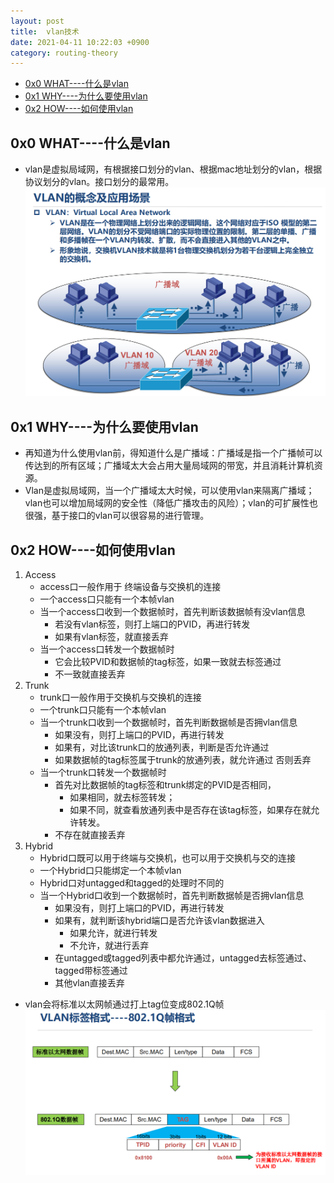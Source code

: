 ```yaml
---
layout: post
title:  vlan技术
date: 2021-04-11 10:22:03 +0900
category: routing-theory
---
```

<!-- TOC -->

- [0x0 WHAT----什么是vlan](#0x0-what----什么是vlan)
- [0x1 WHY----为什么要使用vlan](#0x1-why----为什么要使用vlan)
- [0x2 HOW----如何使用vlan](#0x2-how----如何使用vlan)

<!-- /TOC -->
## 0x0 WHAT----什么是vlan
- vlan是虚拟局域网，有根据接口划分的vlan、根据mac地址划分的vlan，根据协议划分的vlan。接口划分的最常用。
![](/images/20210411-1.png)

## 0x1 WHY----为什么要使用vlan
- 再知道为什么使用vlan前，得知道什么是广播域：广播域是指一个广播帧可以传达到的所有区域；广播域太大会占用大量局域网的带宽，并且消耗计算机资源。
- Vlan是虚拟局域网，当一个广播域太大时候，可以使用vlan来隔离广播域；vlan也可以增加局域网的安全性（降低广播攻击的风险）；vlan的可扩展性也很强，基于接口的vlan可以很容易的进行管理。

## 0x2 HOW----如何使用vlan
1. Access
    - access口一般作用于 终端设备与交换机的连接
    - 一个access口只能有一个本帧vlan
    - 当一个access口收到一个数据帧时，首先判断该数据帧有没vlan信息
        - 若没有vlan标签，则打上端口的PVID，再进行转发
        - 如果有vlan标签，就直接丢弃
    - 当一个access口转发一个数据帧时
        - 它会比较PVID和数据帧的tag标签，如果一致就去标签通过
        - 不一致就直接丢弃
2. Trunk
    - trunk口一般作用于交换机与交换机的连接
    - 一个trunk口只能有一个本帧vlan
    - 当一个trunk口收到一个数据帧时，首先判断数据帧是否拥vlan信息
        - 如果没有，则打上端口的PVID，再进行转发
        - 如果有，对比该trunk口的放通列表，判断是否允许通过
        - 如果数据帧的tag标签属于trunk的放通列表，就允许通过
        否则丢弃
    - 当一个trunk口转发一个数据帧时
        - 首先对比数据帧的tag标签和trunk绑定的PVID是否相同，
          - 如果相同，就去标签转发；
          - 如果不同，就查看放通列表中是否存在该tag标签，如果存在就允许转发。
        - 不存在就直接丢弃
3.  Hybrid
    - Hybrid口既可以用于终端与交换机，也可以用于交换机与交的连接
    - 一个Hybrid口只能绑定一个本帧vlan
    - Hybrid口对untagged和tagged的处理时不同的
    - 当一个Hybrid口收到一个数据帧时，首先判断数据帧是否拥vlan信息
        - 如果没有，则打上端口的PVID，再进行转发
        - 如果有，就判断该hybrid端口是否允许该vlan数据进入
          - 如果允许，就进行转发
          - 不允许，就进行丢弃
        - 在untagged或tagged列表中都允许通过，untagged去标签通过、tagged带标签通过
        - 其他vlan直接丢弃
- vlan会将标准以太网帧通过打上tag位变成802.1Q帧
![](/images/20210411-2.png)